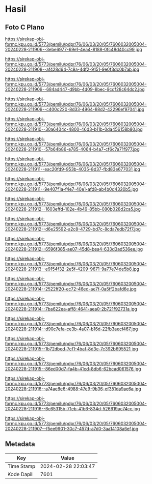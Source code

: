 # Hasil

## Foto C Plano

https://sirekap-obj-formc.kpu.go.id/5773/pemilu/pdpr/76/06/03/20/05/7606032005004-20240228-211906--3ebe6977-69e1-4ea4-8188-0fc48d40cc99.jpg

https://sirekap-obj-formc.kpu.go.id/5773/pemilu/pdpr/76/06/03/20/05/7606032005004-20240228-211908--af428d64-7c9a-4df2-9151-9e0f3dc0b7ab.jpg

https://sirekap-obj-formc.kpu.go.id/5773/pemilu/pdpr/76/06/03/20/05/7606032005004-20240228-211909--684ad447-d9bb-4d09-8bec-9cdf28c64dc2.jpg

https://sirekap-obj-formc.kpu.go.id/5773/pemilu/pdpr/76/06/03/20/05/7606032005004-20240228-211909--c400c220-8d33-4964-88d2-42296ef97041.jpg

https://sirekap-obj-formc.kpu.go.id/5773/pemilu/pdpr/76/06/03/20/05/7606032005004-20240228-211910--30a6404c-4800-46d3-b11b-0da456158b80.jpg

https://sirekap-obj-formc.kpu.go.id/5773/pemilu/pdpr/76/06/03/20/05/7606032005004-20240228-211910--57b64b86-e785-4064-b4a7-cf6c7a71f977.jpg

https://sirekap-obj-formc.kpu.go.id/5773/pemilu/pdpr/76/06/03/20/05/7606032005004-20240228-211911--eac20fd9-953b-4035-8d37-fbd83e677031.jpg

https://sirekap-obj-formc.kpu.go.id/5773/pemilu/pdpr/76/06/03/20/05/7606032005004-20240228-211911--9e407f1a-f4e7-40e1-afd8-ab4b0d4320b5.jpg

https://sirekap-obj-formc.kpu.go.id/5773/pemilu/pdpr/76/06/03/20/05/7606032005004-20240228-211912--1603effd-102e-4b49-85bb-080b028d2ca5.jpg

https://sirekap-obj-formc.kpu.go.id/5773/pemilu/pdpr/76/06/03/20/05/7606032005004-20240228-211912--d6e25592-a2c8-4729-bd7c-8cda7edb72f7.jpg

https://sirekap-obj-formc.kpu.go.id/5773/pemilu/pdpr/76/06/03/20/05/7606032005004-20240228-211912--6596f385-ae07-45d8-bea4-633d3ad536ee.jpg

https://sirekap-obj-formc.kpu.go.id/5773/pemilu/pdpr/76/06/03/20/05/7606032005004-20240228-211913--e9154f32-2e5f-4209-9671-9a77e74de5b8.jpg

https://sirekap-obj-formc.kpu.go.id/5773/pemilu/pdpr/76/06/03/20/05/7606032005004-20240228-211914--2522ff20-ec72-46ed-ae7f-0a5ff2bafd6e.jpg

https://sirekap-obj-formc.kpu.go.id/5773/pemilu/pdpr/76/06/03/20/05/7606032005004-20240228-211914--7ba622ea-aff8-4641-aea0-2b721f92731a.jpg

https://sirekap-obj-formc.kpu.go.id/5773/pemilu/pdpr/76/06/03/20/05/7606032005004-20240228-211914--d90c7efa-ce3b-4a07-b16d-22fb3aecf467.jpg

https://sirekap-obj-formc.kpu.go.id/5773/pemilu/pdpr/76/06/03/20/05/7606032005004-20240228-211915--1b72dbed-7cf1-4baf-8d3e-7c392b695521.jpg

https://sirekap-obj-formc.kpu.go.id/5773/pemilu/pdpr/76/06/03/20/05/7606032005004-20240228-211915--86ed00d7-fa4b-41cd-8db6-62bcad061576.jpg

https://sirekap-obj-formc.kpu.go.id/5773/pemilu/pdpr/76/06/03/20/05/7606032005004-20240228-211916--a74ae8e6-4988-47e9-9b36-ef351da9ae6a.jpg

https://sirekap-obj-formc.kpu.go.id/5773/pemilu/pdpr/76/06/03/20/05/7606032005004-20240228-211916--6c65315b-71eb-41b6-834d-526619ac74cc.jpg

https://sirekap-obj-formc.kpu.go.id/5773/pemilu/pdpr/76/06/03/20/05/7606032005004-20240228-211907--f5ee9901-30c7-457d-a7d0-3aa14108a6ef.jpg


## Metadata

| Key        | Value               |
| ---------- | ------------------- |
| Time Stamp | 2024-02-28 22:03:47 |
| Kode Dapil | 7601                |



